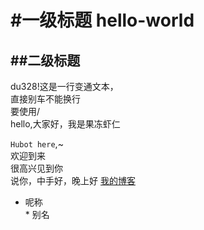 #一级标题 hello-world<br>
===
##二级标题<br>
--
du328!这是一行变通文本，<br>
直接别车不能换行<br>
要使用/<br>
        hello,大家好，我是果冻虾仁  
        
`Hubot here`,~<br>
        欢迎到来<br>
        很高兴见到你<br>
        说你，中手好，晚上好
[我的博客](https://github.com/du328"停显示")
* 呢称<br>
        * 别名
